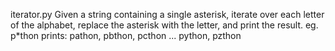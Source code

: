 iterator.py
Given a string containing a single asterisk, iterate over each letter of the
alphabet, replace the asterisk with the letter, and print the result.
eg. p*thon prints: pathon, pbthon, pcthon ... python, pzthon
